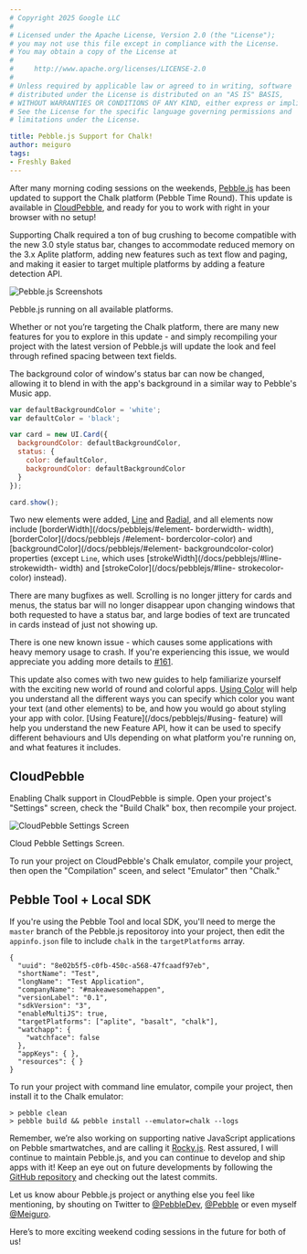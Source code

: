 ```yaml
---
# Copyright 2025 Google LLC
#
# Licensed under the Apache License, Version 2.0 (the "License");
# you may not use this file except in compliance with the License.
# You may obtain a copy of the License at
#
#     http://www.apache.org/licenses/LICENSE-2.0
#
# Unless required by applicable law or agreed to in writing, software
# distributed under the License is distributed on an "AS IS" BASIS,
# WITHOUT WARRANTIES OR CONDITIONS OF ANY KIND, either express or implied.
# See the License for the specific language governing permissions and
# limitations under the License.

title: Pebble.js Support for Chalk!
author: meiguro
tags:
- Freshly Baked
---
```


After many morning coding sessions on the weekends,
[Pebble.js](/docs/pebblejs/) has been updated to
support the Chalk platform (Pebble Time Round). This update is available in
[CloudPebble]({{site.links.cloudpebble}}), and ready for you to work with right in
your browser with no setup!

Supporting Chalk required a ton of bug crushing to become compatible with the
new 3.0 style status bar, changes to accommodate reduced memory on the 3.x
Aplite platform, adding new features such as text flow and paging, and making it
easier to target multiple platforms by adding a feature detection API.



![Pebble.js Screenshots](/images/blog/2016-05-13-pebble-js-round/pebblejs.png)
<p class="blog__image-text">Pebble.js running on all available platforms.</p>

Whether or not you’re targeting the Chalk platform, there are many new features
for you to explore in this update - and simply recompiling your project with the
latest version of Pebble.js will update the look and feel through refined
spacing between text fields.

The background color of window's status bar can now be changed, allowing it to
blend in with the app's background in a similar way to Pebble's Music app.

```js
var defaultBackgroundColor = 'white';
var defaultColor = 'black';

var card = new UI.Card({
  backgroundColor: defaultBackgroundColor,
  status: {
    color: defaultColor,
    backgroundColor: defaultBackgroundColor
  }
});

card.show();
```

Two new elements were added,
[Line](/docs/pebblejs/#line) and
[Radial](/docs/pebblejs/#radial), and all elements
now include [borderWidth](/docs/pebblejs/#element-
borderwidth- width), [borderColor](/docs/pebblejs
/#element- bordercolor-color) and
[backgroundColor](/docs/pebblejs/#element-
backgroundcolor-color) properties (except `Line`, which uses
[strokeWidth](/docs/pebblejs/#line-strokewidth-
width) and [strokeColor](/docs/pebblejs/#line-
strokecolor-color) instead).

There are many bugfixes as well. Scrolling is no longer jittery for cards and
menus, the status bar will no longer disappear upon changing windows that both
requested to have a status bar, and large bodies of text are truncated in cards
instead of just not showing up.

There is one new known issue - which causes some applications with heavy memory
usage to crash. If you're experiencing this issue, we would appreciate you
adding more details to [#161](https://github.com/pebble/pebblejs/issues/161).

This update also comes with two new guides to help familiarize yourself with the
exciting new world of round and colorful apps. [Using
Color](/docs/pebblejs/#using-color) will help you
understand all the different ways you can specify which color you want your text
(and other elements) to be, and how you would go about styling your app with
color. [Using Feature](/docs/pebblejs/#using-
feature) will help you understand the new Feature API, how it can be used to
specify different behaviours and UIs depending on what platform you're running
on, and what features it includes.

## CloudPebble

Enabling Chalk support in CloudPebble is simple. Open your project's "Settings"
screen, check the "Build Chalk" box, then recompile your project.

![CloudPebble Settings Screen](/images/blog/2016-05-13-pebble-js-round/settings.png)
<p class="blog__image-text">Cloud Pebble Settings Screen.</p>

To run your project on CloudPebble's Chalk emulator, compile your project, then
open the "Compilation" sceen, and select "Emulator" then "Chalk."

## Pebble Tool + Local SDK

If you're using the Pebble Tool and local SDK, you'll need to merge the `master`
branch of the Pebble.js repositoroy into your project, then edit the
`appinfo.json` file to include `chalk` in the `targetPlatforms` array.

```
{
  "uuid": "8e02b5f5-c0fb-450c-a568-47fcaadf97eb",
  "shortName": "Test",
  "longName": "Test Application",
  "companyName": "#makeawesomehappen",
  "versionLabel": "0.1",
  "sdkVersion": "3",
  "enableMultiJS": true,
  "targetPlatforms": ["aplite", "basalt", "chalk"],
  "watchapp": {
    "watchface": false
  },
  "appKeys": { },
  "resources": { }
}

```

To run your project with command line emulator, compile your project, then
install it to the Chalk emulator:

```
> pebble clean
> pebble build && pebble install --emulator=chalk --logs
```

Remember, we’re also working on supporting native JavaScript applications on
Pebble smartwatches, and are calling it
[Rocky.js](https://pebble.github.io/rockyjs/). Rest assured, I will continue to
maintain Pebble.js, and you can continue to develop and ship apps with it! Keep
an eye out on future developments by following the [GitHub
repository](https://github.com/pebble/pebblejs) and checking out the latest
commits.

Let us know abour Pebble.js project or anything else you feel like mentioning,
by shouting on Twitter to [@PebbleDev](https://twitter.com/pebbledev),
[@Pebble](https://twitter.com/pebble) or even myself
[@Meiguro](https://twitter.com/meiguro).

Here’s to more exciting weekend coding sessions in the future for both of us!
